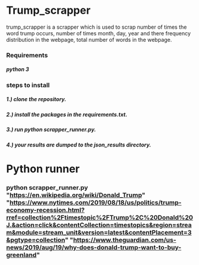 # Trump_scrapper

trump_scrapper is a scrapper which is used to scrap number of times the word trump occurs, number of times month, day, year and there frequency distribution in the webpage, total number of words in the webpage.

### Requirements
##### python 3
  
### steps to install
##### 1.) clone the repository.
##### 2.) install the packages in the requirements.txt.
##### 3.) run python scrapper_runner.py.
##### 4.) your results are dumped to the json_results directory.

# Python runner

### python scrapper_runner.py "https://en.wikipedia.org/wiki/Donald_Trump" "https://www.nytimes.com/2019/08/18/us/politics/trump-economy-recession.html?rref=collection%2Ftimestopic%2FTrump%2C%20Donald%20J.&action=click&contentCollection=timestopics&region=stream&module=stream_unit&version=latest&contentPlacement=3&pgtype=collection" "https://www.theguardian.com/us-news/2019/aug/19/why-does-donald-trump-want-to-buy-greenland"
